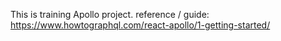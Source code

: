 This is training Apollo project.
reference / guide: https://www.howtographql.com/react-apollo/1-getting-started/